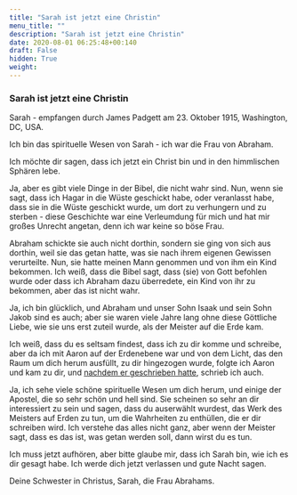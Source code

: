 ```yaml
---
title: "Sarah ist jetzt eine Christin"
menu_title: ""
description: "Sarah ist jetzt eine Christin"
date: 2020-08-01 06:25:48+00:140
draft: False
hidden: True
weight:
---
```

### Sarah ist jetzt eine Christin

Sarah - empfangen durch James Padgett am 23. Oktober 1915, Washington, DC, USA.

Ich bin das spirituelle Wesen von Sarah - ich war die Frau von Abraham.

Ich möchte dir sagen, dass ich jetzt ein Christ bin und in den himmlischen Sphären lebe.

Ja, aber es gibt viele Dinge in der Bibel, die nicht wahr sind. Nun, wenn sie sagt, dass ich Hagar in die Wüste geschickt habe, oder veranlasst habe, dass sie in die Wüste geschickt wurde, um dort zu verhungern und zu sterben - diese Geschichte war eine Verleumdung für mich und hat mir großes Unrecht angetan, denn ich war keine so böse Frau.

Abraham schickte sie auch nicht dorthin, sondern sie ging von sich aus dorthin, weil sie das getan hatte, was sie nach ihrem eigenen Gewissen verurteilte. Nun, sie hatte meinen Mann genommen und von ihm ein Kind bekommen. Ich weiß, dass die Bibel sagt, dass (sie) von Gott befohlen wurde oder dass ich Abraham dazu überredete, ein Kind von ihr zu bekommen, aber das ist nicht wahr.

Ja, ich bin glücklich, und Abraham und unser Sohn Isaak und sein Sohn Jakob sind es auch; aber sie waren viele Jahre lang ohne diese Göttliche Liebe, wie sie uns erst zuteil wurde, als der Meister auf die Erde kam.

Ich weiß, dass du es seltsam findest, dass ich zu dir komme und schreibe, aber da ich mit Aaron auf der Erdenebene war und von dem Licht, das den Raum um dich herum ausfüllt, zu dir hingezogen wurde, folgte ich Aaron und kam zu dir, und [nachdem er geschrieben hatte](/padgett-botschaften/padgett-botschaften-in-reihenfolge-des-datums/padgett-botschaften-1915-september-dezember/aaron-schreibt-ueber-die-unsterblichkeit-und-wie-man-sie-erlangen-kann-jep-aaron-23-oktober-1915/), schrieb ich auch.

Ja, ich sehe viele schöne spirituelle Wesen um dich herum, und einige der Apostel, die so sehr schön und hell sind. Sie scheinen so sehr an dir interessiert zu sein und sagen, dass du auserwählt wurdest, das Werk des Meisters auf Erden zu tun, um die Wahrheiten zu enthüllen, die er dir schreiben wird. Ich verstehe das alles nicht ganz, aber wenn der Meister sagt, dass es das ist, was getan werden soll, dann wirst du es tun.

Ich muss jetzt aufhören, aber bitte glaube mir, dass ich Sarah bin, wie ich es dir gesagt habe. Ich werde dich jetzt verlassen und gute Nacht sagen.

Deine Schwester in Christus, Sarah, die Frau Abrahams.
